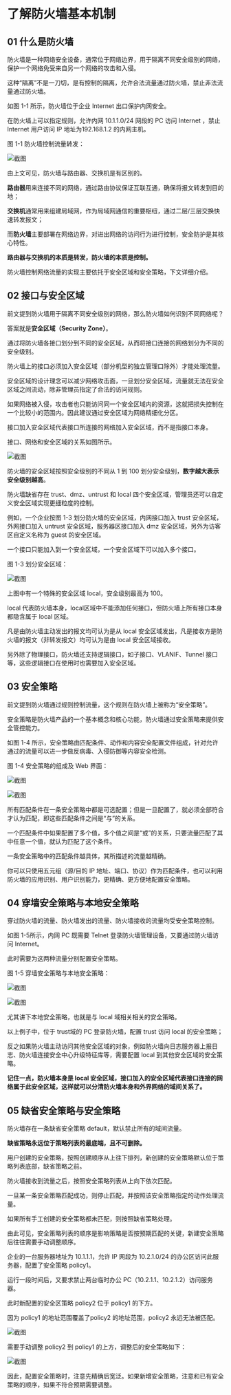 # 了解防火墙基本机制

## 01  什么是防火墙 

防火墙是一种网络安全设备，通常位于网络边界，用于隔离不同安全级别的网络，保护一个网络免受来自另一个网络的攻击和入侵。

这种“隔离”不是一刀切，是有控制的隔离，允许合法流量通过防火墙，禁止非法流量通过防火墙。

如图 1-1 所示，防火墙位于企业 Internet 出口保护内网安全。

在防火墙上可以指定规则，允许内网 10.1.1.0/24 网段的 PC 访问 Internet ，禁止 Internet 用户访问 IP 地址为192.168.1.2 的内网主机。

图 1-1 防火墙控制流量转发：

![截图](d2f8c7541909c80dacb7fd7da94db2af.png)

由上文可见，防火墙与路由器、交换机是有区别的。

**路由器**用来连接不同的网络，通过路由协议保证互联互通，确保将报文转发到目的地；

**交换机**通常用来组建局域网，作为局域网通信的重要枢纽，通过二层/三层交换快速转发报文；

而**防火墙**主要部署在网络边界，对进出网络的访问行为进行控制，安全防护是其核心特性。

**路由器与交换机的本质是转发，防火墙的本质是控制。**

防火墙控制网络流量的实现主要依托于安全区域和安全策略，下文详细介绍。

##  02  接口与安全区域 

前文提到防火墙用于隔离不同安全级别的网络，那么防火墙如何识别不同网络呢？

答案就是**安全区域（Security Zone）**。

通过将防火墙各接口划分到不同的安全区域，从而将接口连接的网络划分为不同的安全级别。

防火墙上的接口必须加入安全区域（部分机型的独立管理口除外）才能处理流量。

安全区域的设计理念可以减少网络攻击面，一旦划分安全区域，流量就无法在安全区域之间流动，除非管理员指定了合法的访问规则。

如果网络被入侵，攻击者也只能访问同一个安全区域内的资源，这就把损失控制在一个比较小的范围内。因此建议通过安全区域为网络精细化分区。

接口加入安全区域代表接口所连接的网络加入安全区域，而不是指接口本身。

接口、网络和安全区域的关系如图所示。

![截图](d745e11dc55b3b9d3ac3537b87ac61a1.png)

防火墙的安全区域按照安全级别的不同从 1 到 100 划分安全级别，**数字越大表示安全级别越高**。

防火墙缺省存在 trust、dmz、untrust 和 local 四个安全区域，管理员还可以自定义安全区域实现更细粒度的控制。

例如，一个企业按图 1-3 划分防火墙的安全区域，内网接口加入 trust 安全区域，外网接口加入 untrust 安全区域，服务器区接口加入 dmz 安全区域，另外为访客区自定义名称为 guest 的安全区域。

一个接口只能加入到一个安全区域，一个安全区域下可以加入多个接口。

图 1-3 划分安全区域：

![截图](c15623880b0c40d99e4beca0b2781752.png)

上图中有一个特殊的安全区域 local，安全级别最高为 100。

local 代表防火墙本身，local区域中不能添加任何接口，但防火墙上所有接口本身都隐含属于 local 区域。

凡是由防火墙主动发出的报文均可认为是从 local 安全区域发出，凡是接收方是防火墙的报文（非转发报文）均可认为是由 local 安全区域接收。

另外除了物理接口，防火墙还支持逻辑接口，如子接口、VLANIF、Tunnel 接口等，这些逻辑接口在使用时也需要加入安全区域。

## 03  安全策略 

前文提到防火墙通过规则控制流量，这个规则在防火墙上被称为“安全策略”。

安全策略是防火墙产品的一个基本概念和核心功能，防火墙通过安全策略来提供安全管控能力。

如图 1-4 所示，安全策略由匹配条件、动作和内容安全配置文件组成，针对允许通过的流量可以进一步做反病毒、入侵防御等内容安全检测。

图 1-4 安全策略的组成及 Web 界面：

![截图](56be903d5457e016595b1e8a30290ec2.png)

![截图](d31c0fbd6d3f400e5a830c722bfe1a9d.png)

所有匹配条件在一条安全策略中都是可选配置；但是一旦配置了，就必须全部符合才认为匹配，即这些匹配条件之间是“与”的关系。

一个匹配条件中如果配置了多个值，多个值之间是“或”的关系，只要流量匹配了其中任意一个值，就认为匹配了这个条件。

一条安全策略中的匹配条件越具体，其所描述的流量越精确。

你可以只使用五元组（源/目的 IP 地址、端口、协议）作为匹配条件，也可以利用防火墙的应用识别、用户识别能力，更精确、更方便地配置安全策略。

##  04  穿墙安全策略与本地安全策略 

穿过防火墙的流量、防火墙发出的流量、防火墙接收的流量均受安全策略控制。

如图 1-5所示，内网 PC 既需要 Telnet 登录防火墙管理设备，又要通过防火墙访问 Internet。

此时需要为这两种流量分别配置安全策略。

图 1-5 穿墙安全策略与本地安全策略：

![截图](18abc4903cb96ddcd974e32bd0f549ed.png)

![截图](059b0d59e10bc8345eda3d082ecd6c26.png)

尤其讲下本地安全策略，也就是与 local 域相关相关的安全策略。

以上例子中，位于 trust域的 PC 登录防火墙，配置 trust 访问 local 的安全策略；

反之如果防火墙主动访问其他安全区域的对象，例如防火墙向日志服务器上报日志、防火墙连接安全中心升级特征库等，需要配置 local 到其他安全区域的安全策略。

**记住一点，防火墙本身是 local 安全区域，接口加入的安全区域代表接口连接的网络属于此安全区域，这样就可以分清防火墙本身和外界网络的域间关系了。**

##  05  缺省安全策略与安全策略 

防火墙存在一条缺省安全策略 default，默认禁止所有的域间流量。

**缺省策略永远位于策略列表的最底端，且不可删除。**

用户创建的安全策略，按照创建顺序从上往下排列，新创建的安全策略默认位于策略列表底部，缺省策略之前。

防火墙接收到流量之后，按照安全策略列表从上向下依次匹配。

一旦某一条安全策略匹配成功，则停止匹配，并按照该安全策略指定的动作处理流量。

如果所有手工创建的安全策略都未匹配，则按照缺省策略处理。

由此可见，安全策略列表的顺序是影响策略是否按预期匹配的关键，新建安全策略后往往需要手动调整顺序。

企业的一台服务器地址为 10.1.1.1，允许 IP 网段为 10.2.1.0/24 的办公区访问此服务器，配置了安全策略 policy1。

运行一段时间后，又要求禁止两台临时办公 PC（10.2.1.1、10.2.1.2）访问服务器。

此时新配置的安全区策略 policy2 位于 policy1 的下方。

因为 policy1 的地址范围覆盖了policy2 的地址范围，policy2 永远无法被匹配。

![截图](494a62d16f35f83e90c6700d9e7bddf9.png)

需要手动调整 policy2 到 policy1 的上方，调整后的安全策略如下：

![截图](4ec12475a086c5f1f964e85b9b6c4eec.png)

因此，配置安全策略时，注意先精确后宽泛。如果新增安全策略，注意和已有安全策略的顺序，如果不符合预期需要调整。